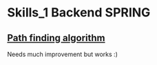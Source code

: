# Skills_1 Backend SPRING
## [Path finding algorithm](https://github.com/WuzzyLV/Skills_1/blob/ce1c840a490af08f4e820a29be69a8fefc26bc12/src/main/java/me/wuzzyxy/skills_1/routes/RouteSystem.java#L70C24-L70C24)
Needs much improvement but works :)
